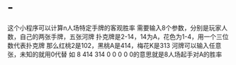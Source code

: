 # -
这个小程序可以计算n人场特定手牌的客观胜率
需要输入8个参数，分别是玩家人数，自己的两张手牌，五张河牌
扑克牌是2-14，14为A，花色为1-4，用一个三位数代表扑克牌
那么红桃2是102，黑桃A是414，梅花K是313
河牌可以输入任意张，未知的就用0代替
如 8 414 314 0 0 0 0 0的意思就是8人场起手对A的胜率
